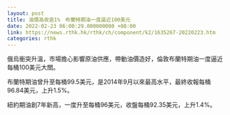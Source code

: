 ```yaml
---
layout: post
title: 油價高收逾1%　布蘭特期油一度逼近100美元
date: 2022-02-23 06:00:29.000000000 +08:00
link: https://news.rthk.hk/rthk/ch/component/k2/1635267-20220223.htm
categories: rthk
---
```


俄烏衝突升溫，市場擔心影響原油供應，帶動油價造好，倫敦布蘭特期油一度逼近每桶100美元大關。

布蘭特期油曾升至每桶99.5美元，是2014年9月以來最高水平，最終收報每桶96.84美元，上升1.5%。

紐約期油創7年新高，一度升至每桶96美元，收盤每桶92.35美元，上升1.4%。
